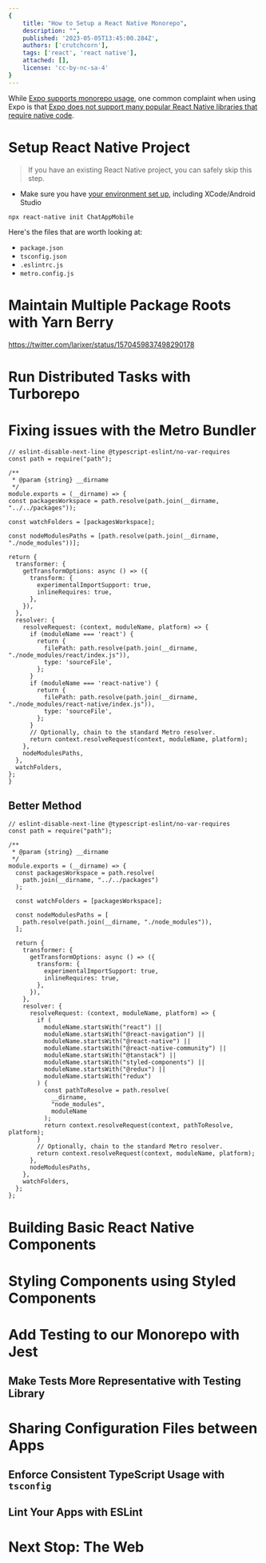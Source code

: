 ```yaml
---
{
	title: "How to Setup a React Native Monorepo",
	description: "",
	published: '2023-05-05T13:45:00.284Z',
	authors: ['crutchcorn'],
	tags: ['react', 'react native'],
	attached: [],
	license: 'cc-by-nc-sa-4'
}
---
```




While [Expo supports monorepo usage](https://docs.expo.dev/guides/monorepos/), one common complaint when using Expo is that [Expo does not support many popular React Native libraries that require native code](https://docs.expo.dev/introduction/why-not-expo/?redirected#expo-go).





# Setup React Native Project

> If you have an existing React Native project, you can safely skip this step.



- Make sure you have [your environment set up](https://reactnative.dev/docs/environment-setup), including XCode/Android Studio

  

```shell
npx react-native init ChatAppMobile
```



Here's the files that are worth looking at:

- `package.json`
- `tsconfig.json`
- `.eslintrc.js`
- `metro.config.js`



# Maintain Multiple Package Roots with Yarn Berry

https://twitter.com/larixer/status/1570459837498290178





# Run Distributed Tasks with Turborepo



# Fixing issues with the Metro Bundler 

```
// eslint-disable-next-line @typescript-eslint/no-var-requires
const path = require("path");

/**
 * @param {string} __dirname 
 */
module.exports = (__dirname) => {
const packagesWorkspace = path.resolve(path.join(__dirname, "../../packages"));

const watchFolders = [packagesWorkspace];

const nodeModulesPaths = [path.resolve(path.join(__dirname, "./node_modules"))];

return {
  transformer: {
    getTransformOptions: async () => ({
      transform: {
        experimentalImportSupport: true,
        inlineRequires: true,
      },
    }),
  },
  resolver: {
    resolveRequest: (context, moduleName, platform) => {
      if (moduleName === 'react') {
        return {
          filePath: path.resolve(path.join(__dirname, "./node_modules/react/index.js")),
          type: 'sourceFile',
        };
      }
      if (moduleName === 'react-native') {
        return {
          filePath: path.resolve(path.join(__dirname, "./node_modules/react-native/index.js")),
          type: 'sourceFile',
        };
      }
      // Optionally, chain to the standard Metro resolver.
      return context.resolveRequest(context, moduleName, platform);
    },
    nodeModulesPaths,
  },
  watchFolders,
};
}
```











## Better Method

```
// eslint-disable-next-line @typescript-eslint/no-var-requires
const path = require("path");

/**
 * @param {string} __dirname
 */
module.exports = (__dirname) => {
  const packagesWorkspace = path.resolve(
    path.join(__dirname, "../../packages")
  );

  const watchFolders = [packagesWorkspace];

  const nodeModulesPaths = [
    path.resolve(path.join(__dirname, "./node_modules")),
  ];

  return {
    transformer: {
      getTransformOptions: async () => ({
        transform: {
          experimentalImportSupport: true,
          inlineRequires: true,
        },
      }),
    },
    resolver: {
      resolveRequest: (context, moduleName, platform) => {
        if (
          moduleName.startsWith("react") ||
          moduleName.startsWith("@react-navigation") ||
          moduleName.startsWith("@react-native") ||
          moduleName.startsWith("@react-native-community") ||
          moduleName.startsWith("@tanstack") ||
          moduleName.startsWith("styled-components") ||
          moduleName.startsWith("@redux") ||
          moduleName.startsWith("redux")
        ) {
          const pathToResolve = path.resolve(
            __dirname,
            "node_modules",
            moduleName
          );
          return context.resolveRequest(context, pathToResolve, platform);
        }
        // Optionally, chain to the standard Metro resolver.
        return context.resolveRequest(context, moduleName, platform);
      },
      nodeModulesPaths,
    },
    watchFolders,
  };
};
```



# Building Basic React Native Components



# Styling Components using Styled Components









# Add Testing to our Monorepo with Jest



## Make Tests More Representative with Testing Library





# Sharing Configuration Files between Apps



## Enforce Consistent TypeScript Usage with `tsconfig`



## Lint Your Apps with ESLint





# Next Stop: The Web

<!-- Conclusion section, talk about React Native for Web, Storybooks, Vite -->

